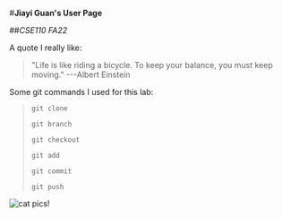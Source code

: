 #**Jiayi Guan's User Page**

##*CSE110 FA22*

A quote I really like:
>"Life is like riding a bicycle. To keep your balance, you must keep moving."   ---Albert Einstein

Some git commands I used for this lab:
>`git clone`
>
>`git branch`
>
>`git checkout`
>
>`git add`
>
>`git commit`
>
>`git push`
>

![cat pics!](https://i0.wp.com/katzenworld.co.uk/wp-content/uploads/2019/06/funny-cat.jpeg?resize=1320%2C1320&ssl=1)
